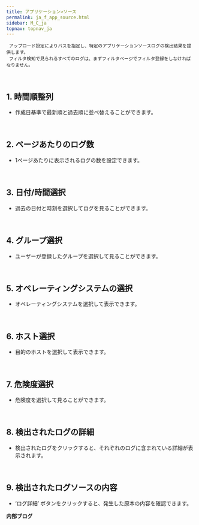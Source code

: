 ```yaml
---
title: アプリケーション>ソース
permalink: ja_f_app_source.html
sidebar: M_C_ja
topnav: topnav_ja
---
```


     アップロード設定によりパスを指定し、特定のアプリケーションソースログの検出結果を提供します。
     フィルタ検知で見られるすべてのログは、まずフィルタページでフィルタ登録をしなければなりません。

<br />

## 1. 時間順整列
- 作成日基準で最新順と過去順に並べ替えることができます。

 <!-- [![image](/docs/images/Manual/common/filter/source/1.png)](/docs/images/Manual/common/filter/source/1.png){: target="_blank"} -->

<br />

## 2. ページあたりのログ数
- 1ページあたりに表示されるログの数を設定できます。

<!-- [![image](/docs/images/Manual/common/filter/source/2.png)](/docs/images/Manual/common/filter/source/2.png){: target="_blank"} -->
 
<br />

## 3. 日付/時間選択
- 過去の日付と時刻を選択してログを見ることができます。

<!-- [![image](/docs/images/Manual/common/filter/source/3.png)](/docs/images/Manual/common/filter/source/3.png){: target="_blank"} -->

<br />

## 4. グループ選択
- ユーザーが登録したグループを選択して見ることができます。

<!-- [![image](/docs/images/Manual/common/filter/source/4.png)](/docs/images/Manual/common/filter/source/4.png){: target="_blank"} -->
 
<br />

## 5. オペレーティングシステムの選択
- オペレーティングシステムを選択して表示できます。

<!-- [![image](/docs/images/Manual/common/filter/source/5.png)](/docs/images/Manual/common/filter/source/5.png){: target="_blank"} -->
 
<br />

## 6. ホスト選択
- 目的のホストを選択して表示できます。

<!-- [![image](/docs/images/Manual/common/filter/source/6.png)](/docs/images/Manual/common/filter/source/6.png){: target="_blank"} -->

<br />

## 7. 危険度選択
- 危険度を選択して見ることができます。

<!-- [![image](/docs/images/Manual/common/filter/source/8.png)](/docs/images/Manual/common/filter/source/8.png){: target="_blank"} -->

<br />

## 8. 検出されたログの詳細
- 検出されたログをクリックすると、それぞれのログに含まれている詳細が表示されます。

<!-- [![image](/docs/images/Manual/common/filter/source/9.png){: width="800" }](/docs/images/Manual/common/filter/source/9.png){: target="_blank"} -->
 
<br />

## 9. 検出されたログソースの内容
- ‘ログ詳細’ ボタンをクリックすると、発生した原本の内容を確認できます。

<!-- [![image](/docs/images/Manual/common/filter/source/10.png){: width="800" }](/docs/images/Manual/common/filter/source/10.png){: target="_blank"} -->


 **内部ブログ**

<!-- - アプリケーションログアップロード設定(映像) : [https://qubitsec.github.io/ko_set_app_log_up.html](https://qubitsec.github.io/ko_set_app_log_up.html){: target="_blank"} -->